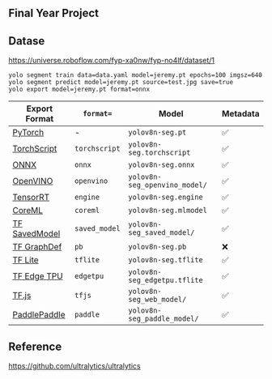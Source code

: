 Final Year Project
--

Datase
--
https://universe.roboflow.com/fyp-xa0nw/fyp-no4lf/dataset/1

```
yolo segment train data=data.yaml model=jeremy.pt epochs=100 imgsz=640
yolo segment predict model=jeremy.pt source=test.jpg save=true
yolo export model=jeremy.pt format=onnx
``` 

| Export Format                                                      | `format=`     | Model                         | Metadata |
|--------------------------------------------------------------------|---------------|-------------------------------|----------|
| [PyTorch](https://pytorch.org/)                                    | -             | `yolov8n-seg.pt`              | ✅        |
| [TorchScript](https://pytorch.org/docs/stable/jit.html)            | `torchscript` | `yolov8n-seg.torchscript`     | ✅        |
| [ONNX](https://onnx.ai/)                                           | `onnx`        | `yolov8n-seg.onnx`            | ✅        |
| [OpenVINO](https://docs.openvino.ai/latest/index.html)             | `openvino`    | `yolov8n-seg_openvino_model/` | ✅        |
| [TensorRT](https://developer.nvidia.com/tensorrt)                  | `engine`      | `yolov8n-seg.engine`          | ✅        |
| [CoreML](https://github.com/apple/coremltools)                     | `coreml`      | `yolov8n-seg.mlmodel`         | ✅        |
| [TF SavedModel](https://www.tensorflow.org/guide/saved_model)      | `saved_model` | `yolov8n-seg_saved_model/`    | ✅        |
| [TF GraphDef](https://www.tensorflow.org/api_docs/python/tf/Graph) | `pb`          | `yolov8n-seg.pb`              | ❌        |
| [TF Lite](https://www.tensorflow.org/lite)                         | `tflite`      | `yolov8n-seg.tflite`          | ✅        |
| [TF Edge TPU](https://coral.ai/docs/edgetpu/models-intro/)         | `edgetpu`     | `yolov8n-seg_edgetpu.tflite`  | ✅        |
| [TF.js](https://www.tensorflow.org/js)                             | `tfjs`        | `yolov8n-seg_web_model/`      | ✅        |
| [PaddlePaddle](https://github.com/PaddlePaddle)                    | `paddle`      | `yolov8n-seg_paddle_model/`   | ✅        |

Reference
--
https://github.com/ultralytics/ultralytics
